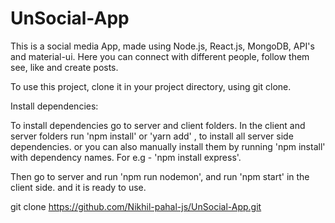 # UnSocial-App
This is a social media App, made using Node.js, React.js, MongoDB, API's and material-ui.
Here you can connect with different people, follow them see, like and create posts.

 To use this project, clone it in your project directory, using git clone.

Install dependencies:

To install dependencies go to server and client folders.
In the client and server folders run 'npm install' or 'yarn add' , to install all server side dependencies.
or you can also manually install them by running 'npm install' with dependency names.
For e.g - 'npm install express'.

Then go to server and run 'npm run nodemon', and run 'npm start' in the client side.
and it is ready to use.

  git clone https://github.com/Nikhil-pahal-js/UnSocial-App.git
